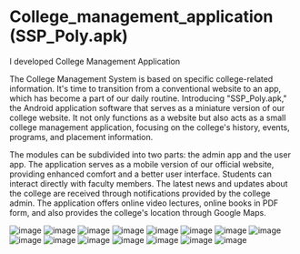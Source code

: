 # College_management_application  (SSP_Poly.apk)
 I developed College Management Application 


The College Management System is based on specific college-related information. It's time to transition from a conventional website to an app, which has become a part of our daily routine. Introducing "SSP_Poly.apk," the Android application software that serves as a miniature version of our college website. It not only functions as a website but also acts as a small college management application, focusing on the college's history, events, programs, and placement information.

The modules can be subdivided into two parts: the admin app and the user app. The application serves as a mobile version of our official website, providing enhanced comfort and a better user interface. Students can interact directly with faculty members. The latest news and updates about the college are received through notifications provided by the college admin. The application offers online video lectures, online books in PDF form, and also provides the college's location through Google Maps.

![image](https://github.com/MayurKumbhar226/College_management_application/assets/116150835/71af8896-c2ed-4077-90fa-135b0e949f15)
![image](https://github.com/MayurKumbhar226/College_management_application/assets/116150835/a39cad93-8d0b-4c21-8018-09a7fb94e6a9)
![image](https://github.com/MayurKumbhar226/College_management_application/assets/116150835/75d2fbbb-2d44-47ae-b3d3-c56831dd3c53)
![image](https://github.com/MayurKumbhar226/College_management_application/assets/116150835/87d1a64d-9e4f-4d90-a6e6-a4aac3c0f4a9)
![image](https://github.com/MayurKumbhar226/College_management_application/assets/116150835/09a71b1a-5ac5-4a25-bab8-0051a96cd8c5)
![image](https://github.com/MayurKumbhar226/College_management_application/assets/116150835/0914afd9-75d1-4bc2-9d1b-db1b8dc111d8)
![image](https://github.com/MayurKumbhar226/College_management_application/assets/116150835/4f34ff3f-4637-4f85-b199-4c97b50e5f5d)
![image](https://github.com/MayurKumbhar226/College_management_application/assets/116150835/e8a9262b-9f11-4fe2-9a9e-2d8b285ada6e)
![image](https://github.com/MayurKumbhar226/College_management_application/assets/116150835/5a807473-7346-4559-ba6d-fd87828a33fc)
![image](https://github.com/MayurKumbhar226/College_management_application/assets/116150835/3884c482-64a2-45b1-99cf-470c364dd0ee)
![image](https://github.com/MayurKumbhar226/College_management_application/assets/116150835/09bef72f-10d5-42cf-b15e-3c8c8c10d186)
![image](https://github.com/MayurKumbhar226/College_management_application/assets/116150835/bba25e2b-d249-4d25-b105-b8053c730e37)
![image](https://github.com/MayurKumbhar226/College_management_application/assets/116150835/ab7a7174-88c8-4bca-af5f-fdc96ab76579)
![image](https://github.com/MayurKumbhar226/College_management_application/assets/116150835/d5a3beb1-0828-4e05-ab3a-5b92500418e8)
![image](https://github.com/MayurKumbhar226/College_management_application/assets/116150835/efa7a78c-e795-4e99-bfc0-bb889a2c91db)


















